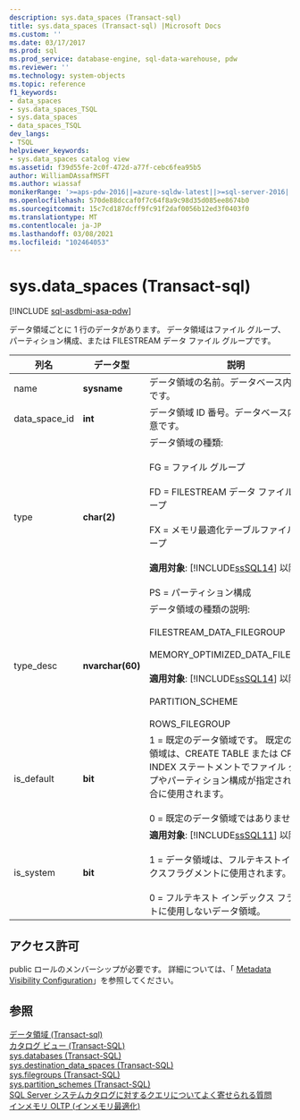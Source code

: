 ```yaml
---
description: sys.data_spaces (Transact-sql)
title: sys.data_spaces (Transact-sql) |Microsoft Docs
ms.custom: ''
ms.date: 03/17/2017
ms.prod: sql
ms.prod_service: database-engine, sql-data-warehouse, pdw
ms.reviewer: ''
ms.technology: system-objects
ms.topic: reference
f1_keywords:
- data_spaces
- sys.data_spaces_TSQL
- sys.data_spaces
- data_spaces_TSQL
dev_langs:
- TSQL
helpviewer_keywords:
- sys.data_spaces catalog view
ms.assetid: f39d55fe-2c0f-472d-a77f-cebc6fea95b5
author: WilliamDAssafMSFT
ms.author: wiassaf
monikerRange: '>=aps-pdw-2016||=azure-sqldw-latest||>=sql-server-2016||>=sql-server-linux-2017||=azuresqldb-mi-current'
ms.openlocfilehash: 570de88dccaf0f7c64f8a9c98d35d085ee8674b0
ms.sourcegitcommit: 15c7cd187dcff9fc91f2daf0056b12ed3f0403f0
ms.translationtype: MT
ms.contentlocale: ja-JP
ms.lasthandoff: 03/08/2021
ms.locfileid: "102464053"
---
```

# <a name="sysdata_spaces-transact-sql"></a>sys.data_spaces (Transact-sql)
[!INCLUDE [sql-asdbmi-asa-pdw](../../includes/applies-to-version/sql-asdbmi-asa-pdw.md)]

  データ領域ごとに 1 行のデータがあります。 データ領域はファイル グループ、パーティション構成、または FILESTREAM データ ファイル グループです。  
  
|列名|データ型|説明|  
|-----------------|---------------|-----------------|  
|name|**sysname**|データ領域の名前。データベース内で一意です。|  
|data_space_id|**int**|データ領域 ID 番号。データベース内で一意です。|  
|type|**char(2)**|データ領域の種類:<br /><br /> FG = ファイル グループ<br /><br /> FD = FILESTREAM データ ファイル グループ<br /><br /> FX = メモリ最適化テーブルファイルグループ<br /><br /> **適用対象**: [!INCLUDE[ssSQL14](../../includes/sssql14-md.md)] 以降。<br /><br /> PS = パーティション構成|  
|type_desc|**nvarchar(60)**|データ領域の種類の説明:<br /><br /> FILESTREAM_DATA_FILEGROUP<br /><br /> MEMORY_OPTIMIZED_DATA_FILEGROUP<br /><br /> **適用対象**: [!INCLUDE[ssSQL14](../../includes/sssql14-md.md)] 以降。<br /><br /> PARTITION_SCHEME<br /><br /> ROWS_FILEGROUP|  
|is_default|**bit**|1 = 既定のデータ領域です。 既定のデータ領域は、CREATE TABLE または CREATE INDEX ステートメントでファイル グループやパーティション構成が指定されない場合に使用されます。<br /><br /> 0 = 既定のデータ領域ではありません。|  
|is_system|**bit**|**適用対象**: [!INCLUDE[ssSQL11](../../includes/sssql11-md.md)] 以降。<br /><br /> 1 = データ領域は、フルテキストインデックスフラグメントに使用されます。<br /><br /> 0 = フルテキスト インデックス フラグメントに使用しないデータ領域。|  
  
## <a name="permissions"></a>アクセス許可  
 public ロールのメンバーシップが必要です。 詳細については、「 [Metadata Visibility Configuration](../../relational-databases/security/metadata-visibility-configuration.md)」を参照してください。  
  
## <a name="see-also"></a>参照  
 [データ領域 &#40;Transact-sql&#41;](../../relational-databases/system-catalog-views/data-spaces-transact-sql.md)   
 [カタログ ビュー &#40;Transact-SQL&#41;](../../relational-databases/system-catalog-views/catalog-views-transact-sql.md)   
 [sys.databases &#40;Transact-SQL&#41;](../../relational-databases/system-catalog-views/sys-databases-transact-sql.md)   
 [sys.destination_data_spaces &#40;Transact-SQL&#41;](../../relational-databases/system-catalog-views/sys-destination-data-spaces-transact-sql.md)   
 [sys.filegroups &#40;Transact-SQL&#41;](../../relational-databases/system-catalog-views/sys-filegroups-transact-sql.md)   
 [sys.partition_schemes &#40;Transact-SQL&#41;](../../relational-databases/system-catalog-views/sys-partition-schemes-transact-sql.md)   
 [SQL Server システムカタログに対するクエリについてよく寄せられる質問](../../relational-databases/system-catalog-views/querying-the-sql-server-system-catalog-faq.yml)   
 [インメモリ OLTP &#40;インメモリ最適化&#41;](../../relational-databases/in-memory-oltp/in-memory-oltp-in-memory-optimization.md)  
  
  
